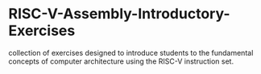 # RISC-V-Assembly-Introductory-Exercises
collection of exercises designed to introduce students to the fundamental concepts of computer architecture using the RISC-V instruction set.
